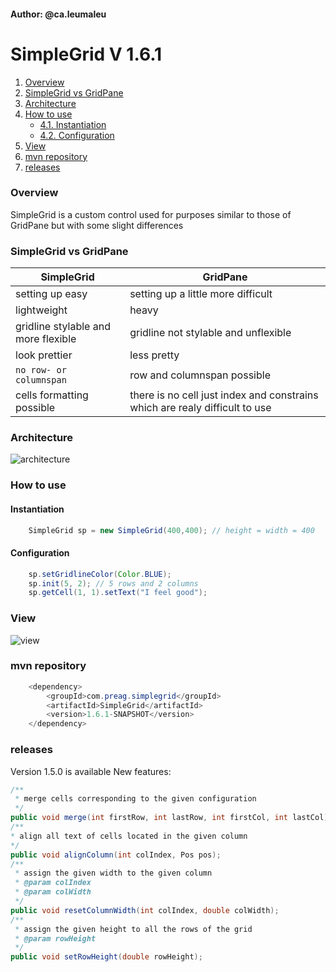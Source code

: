 #### Author: @ca.leumaleu

# SimpleGrid V 1.6.1
1. [Overview](#overview)
2. [SimpleGrid vs GridPane](#difference)
3. [Architecture](#architecture)
4. [How to use](#howToUse)
    - [4.1. Instantiation](#instantiate)  
    - [4.2. Configuration](#configuration)
5. [View](#view)
6. [mvn repository](#mvnRepo)
7. [releases](#releases)

### Overview<a name="overview"></a>
SimpleGrid is a custom control used for purposes similar to those of GridPane but with some slight differences

### SimpleGrid vs GridPane<a name="difference"></a>
| SimpleGrid | GridPane |
|------------|----------|
|setting up easy|setting up a little more difficult|
|lightweight |heavy|
|gridline stylable and more flexible|gridline not stylable and unflexible|
|look prettier|less pretty|
|`no row- or columnspan` |row and columnspan possible|
|cells formatting possible|there is no cell just index and constrains which are realy difficult to use|

### Architecture<a name="architecture"></a>
![architecture](/SimpleGrid/images/simpleGridEap.PNG)

### How to use<a name="howToUse"></a>
#### Instantiation<a name="instantiate"></a>
```java
    SimpleGrid sp = new SimpleGrid(400,400); // height = width = 400
```
#### Configuration<a name="configuration"></a>

```java
    sp.setGridlineColor(Color.BLUE);
    sp.init(5, 2); // 5 rows and 2 columns
    sp.getCell(1, 1).setText("I feel good");
```

### View<a name="view"></a>
![view](/SimpleGrid/images/view.PNG)

### mvn repository<a name="mvnRepo"></a>
```java 
    <dependency>
    	<groupId>com.preag.simplegrid</groupId>
    	<artifactId>SimpleGrid</artifactId>
    	<version>1.6.1-SNAPSHOT</version>
	</dependency>
```

### releases<a name="releases"></a>
Version 1.5.0 is available
New features:
```java
/**
 * merge cells corresponding to the given configuration
 */
public void merge(int firstRow, int lastRow, int firstCol, int lastCol);
/**
* align all text of cells located in the given column
*/
public void alignColumn(int colIndex, Pos pos);
/**
 * assign the given width to the given column
 * @param colIndex
 * @param colWidth
 */
public void resetColumnWidth(int colIndex, double colWidth);
/**
 * assign the given height to all the rows of the grid
 * @param rowHeight
 */
public void setRowHeight(double rowHeight);
```